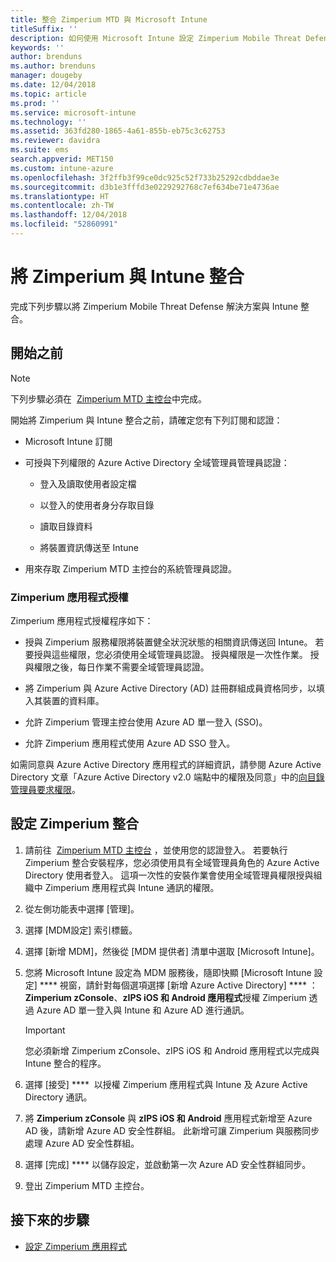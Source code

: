 ```yaml
---
title: 整合 Zimperium MTD 與 Microsoft Intune
titleSuffix: ''
description: 如何使用 Microsoft Intune 設定 Zimperium Mobile Threat Defense (MTD) 解決方案，來控制行動裝置對公司資源的存取。
keywords: ''
author: brenduns
ms.author: brenduns
manager: dougeby
ms.date: 12/04/2018
ms.topic: article
ms.prod: ''
ms.service: microsoft-intune
ms.technology: ''
ms.assetid: 363fd280-1865-4a61-855b-eb75c3c62753
ms.reviewer: davidra
ms.suite: ems
search.appverid: MET150
ms.custom: intune-azure
ms.openlocfilehash: 3f2ffb3f99ce0dc925c52f733b25292cdbddae3e
ms.sourcegitcommit: d3b1e3fffd3e0229292768c7ef634be71e4736ae
ms.translationtype: HT
ms.contentlocale: zh-TW
ms.lasthandoff: 12/04/2018
ms.locfileid: "52860991"
---
```

# <a name="integrate-zimperium-with-intune"></a>將 Zimperium 與 Intune 整合

完成下列步驟以將 Zimperium Mobile Threat Defense 解決方案與 Intune 整合。

## <a name="before-you-begin"></a>開始之前

> [!NOTE]
> 下列步驟必須在  [Zimperium MTD 主控台](https://sso.zimperium.com/signon/aad/)中完成。

開始將 Zimperium 與 Intune 整合之前，請確定您有下列訂閱和認證：

-   Microsoft Intune 訂閱

-   可授與下列權限的 Azure Active Directory 全域管理員管理員認證：

    -   登入及讀取使用者設定檔

    -   以登入的使用者身分存取目錄

    -   讀取目錄資料

    -   將裝置資訊傳送至 Intune

-   用來存取 Zimperium MTD 主控台的系統管理員認證。

### <a name="zimperium-app-authorization"></a>Zimperium 應用程式授權

Zimperium 應用程式授權程序如下：

-   授與 Zimperium 服務權限將裝置健全狀況狀態的相關資訊傳送回 Intune。 若要授與這些權限，您必須使用全域管理員認證。 授與權限是一次性作業。 授與權限之後，每日作業不需要全域管理員認證。

-   將 Zimperium 與 Azure Active Directory (AD) 註冊群組成員資格同步，以填入其裝置的資料庫。

-   允許 Zimperium 管理主控台使用 Azure AD 單一登入 (SSO)。

-   允許 Zimperium 應用程式使用 Azure AD SSO 登入。

如需同意與 Azure Active Directory 應用程式的詳細資訊，請參閱 Azure Active Directory 文章「Azure Active Directory v2.0 端點中的權限及同意」中的[向目錄管理員要求權限](https://docs.microsoft.com/azure/active-directory/develop/v2-permissions-and-consent#request-the-permissions-from-a-directory-admin)。


## <a name="to-set-up-zimperium-integration"></a>設定 Zimperium 整合

1.  請前往  [Zimperium MTD 主控台](https://sso.zimperium.com/signon/aad/) ，並使用您的認證登入。 若要執行 Zimperium 整合安裝程序，您必須使用具有全域管理員角色的 Azure Active Directory 使用者登入。 這項一次性的安裝作業會使用全域管理員權限授與組織中 Zimperium 應用程式與 Intune 通訊的權限。 

2.  從左側功能表中選擇 [管理]。

3.  選擇 [MDM設定] 索引標籤。

4.  選擇 [新增 MDM]，然後從 [MDM 提供者] 清單中選取 [Microsoft Intune]。

5.  您將 Microsoft Intune 設定為 MDM 服務後，隨即快顯 [Microsoft Intune 設定] **** 視窗，請針對每個選項選擇 [新增 Azure Active Directory] **** ：**Zimperium zConsole**、**zIPS iOS 和 Android 應用程式**授權 Zimperium 透過 Azure AD 單一登入與 Intune 和 Azure AD 進行通訊。

    > [!IMPORTANT]  
    > 您必須新增 Zimperium zConsole、zIPS iOS 和 Android 應用程式以完成與 Intune 整合的程序。

6.  選擇 [接受] ****  以授權 Zimperium 應用程式與 Intune 及 Azure Active Directory 通訊。

7.  將 **Zimperium zConsole** 與 **zIPS iOS 和 Android** 應用程式新增至 Azure AD 後，請新增 Azure AD 安全性群組。 此新增可讓 Zimperium 與服務同步處理 Azure AD 安全性群組。

8.  選擇 [完成] **** 以儲存設定，並啟動第一次 Azure AD 安全性群組同步。

9.  登出 Zimperium MTD 主控台。

## <a name="next-steps"></a>接下來的步驟

-   [設定 Zimperium 應用程式](mtd-apps-ios-app-configuration-policy-add-assign.md)
